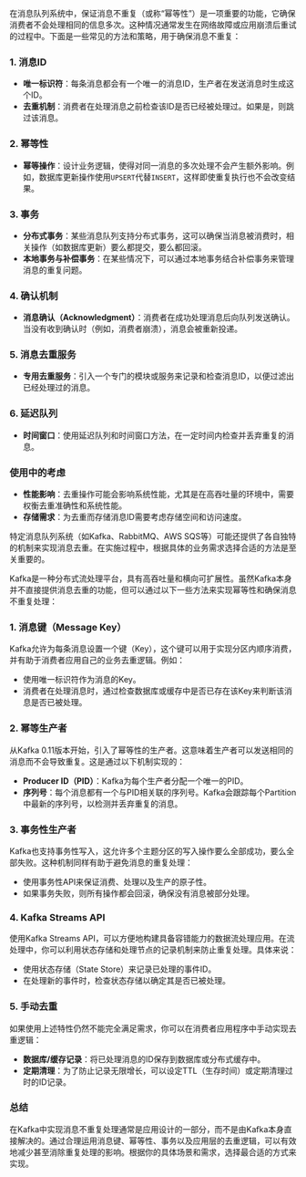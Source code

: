 在消息队列系统中，保证消息不重复（或称“幂等性”）是一项重要的功能，它确保消费者不会处理相同的信息多次。这种情况通常发生在网络故障或应用崩溃后重试的过程中。下面是一些常见的方法和策略，用于确保消息不重复：

### 1. **消息ID**

- **唯一标识符**：每条消息都会有一个唯一的消息ID，生产者在发送消息时生成这个ID。
- **去重机制**：消费者在处理消息之前检查该ID是否已经被处理过。如果是，则跳过该消息。

### 2. **幂等性**

- **幂等操作**：设计业务逻辑，使得对同一消息的多次处理不会产生额外影响。例如，数据库更新操作使用`UPSERT`代替`INSERT`，这样即使重复执行也不会改变结果。

### 3. **事务**

- **分布式事务**：某些消息队列支持分布式事务，这可以确保当消息被消费时，相关操作（如数据库更新）要么都提交，要么都回滚。
- **本地事务与补偿事务**：在某些情况下，可以通过本地事务结合补偿事务来管理消息的重复问题。

### 4. **确认机制**

- **消息确认（Acknowledgment）**：消费者在成功处理消息后向队列发送确认。当没有收到确认时（例如，消费者崩溃），消息会被重新投递。
  
### 5. **消息去重服务**

- **专用去重服务**：引入一个专门的模块或服务来记录和检查消息ID，以便过滤出已经处理过的消息。

### 6. **延迟队列**

- **时间窗口**：使用延迟队列和时间窗口方法，在一定时间内检查并丢弃重复的消息。

### 使用中的考虑

- **性能影响**：去重操作可能会影响系统性能，尤其是在高吞吐量的环境中，需要权衡去重准确性和系统性能。
- **存储需求**：为去重而存储消息ID需要考虑存储空间和访问速度。

特定消息队列系统（如Kafka、RabbitMQ、AWS SQS等）可能还提供了各自独特的机制来实现消息去重。在实施过程中，根据具体的业务需求选择合适的方法是至关重要的。


Kafka是一种分布式流处理平台，具有高吞吐量和横向可扩展性。虽然Kafka本身并不直接提供消息去重的功能，但可以通过以下一些方法来实现幂等性和确保消息不重复处理：

### 1. **消息键（Message Key）**

Kafka允许为每条消息设置一个键（Key），这个键可以用于实现分区内顺序消费，并有助于消费者应用自己的业务去重逻辑。例如：

- 使用唯一标识符作为消息的Key。
- 消费者在处理消息时，通过检查数据库或缓存中是否已存在该Key来判断该消息是否已被处理。

### 2. **幂等生产者**

从Kafka 0.11版本开始，引入了幂等性的生产者。这意味着生产者可以发送相同的消息而不会导致重复。这是通过以下机制实现的：

- **Producer ID（PID）**：Kafka为每个生产者分配一个唯一的PID。
- **序列号**：每个消息都有一个与PID相关联的序列号。Kafka会跟踪每个Partition中最新的序列号，以检测并丢弃重复的消息。

### 3. **事务性生产者**

Kafka也支持事务性写入，这允许多个主题分区的写入操作要么全部成功，要么全部失败。这种机制同样有助于避免消息的重复处理：

- 使用事务性API来保证消费、处理以及生产的原子性。
- 如果事务失败，则所有操作都会回滚，确保没有消息被部分处理。

### 4. **Kafka Streams API**

使用Kafka Streams API，可以方便地构建具备容错能力的数据流处理应用。在流处理中，你可以利用状态存储和处理节点的记录机制来防止重复处理。具体来说：

- 使用状态存储（State Store）来记录已处理的事件ID。
- 在处理新的事件时，检查状态存储以确定其是否已被处理。

### 5. **手动去重**

如果使用上述特性仍然不能完全满足需求，你可以在消费者应用程序中手动实现去重逻辑：

- **数据库/缓存记录**：将已处理消息的ID保存到数据库或分布式缓存中。
- **定期清理**：为了防止记录无限增长，可以设定TTL（生存时间）或定期清理过时的ID记录。

### 总结

在Kafka中实现消息不重复处理通常是应用设计的一部分，而不是由Kafka本身直接解决的。通过合理运用消息键、幂等性、事务以及应用层的去重逻辑，可以有效地减少甚至消除重复处理的影响。根据你的具体场景和需求，选择最合适的方式来实现。